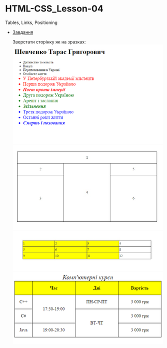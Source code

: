 # HTML-CSS_Lesson-04
Tables, Links, Positioning

* [Завдання](https://github.com/AlexeyDolgov/HTML-CSS_Lesson-04/blob/master/HTML-CSS_Lesson-04/task4/)

  Зверстати сторінку як на зразках:
  ![Робота з декількома класами][id1]  
  ![Робота з таблицями 1][id2_1]  
  ![Робота з таблицями 2][id2_2]  
  ![Робота з таблицями 3][id2_3]
    
  [id1]: https://github.com/AlexeyDolgov/HTML-CSS_Lesson-04/blob/master/HTML-CSS_Lesson-04/task4/task4.png "Робота з декількома класами"
  [id2_1]: https://github.com/AlexeyDolgov/HTML-CSS_Lesson-04/blob/master/HTML-CSS_Lesson-04/task4/table1.jpg "Робота з таблицями 1"
  [id2_2]: https://github.com/AlexeyDolgov/HTML-CSS_Lesson-04/blob/master/HTML-CSS_Lesson-04/task4/table2.jpg "Робота з таблицями 2"
  [id2_3]: https://github.com/AlexeyDolgov/HTML-CSS_Lesson-04/blob/master/HTML-CSS_Lesson-04/task4/table3.png "Робота з таблицями 3"
